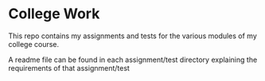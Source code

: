 # College Work 

This repo contains my assignments and tests for the various modules of my college course.

A readme file can be found in each assignment/test directory explaining the requirements of that assignment/test